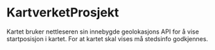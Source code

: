 # KartverketProsjekt

Kartet bruker nettleseren sin innebygde geolokasjons API for å vise startposisjon i kartet.
For at kartet skal vises må stedsinfo godkjennes. 
